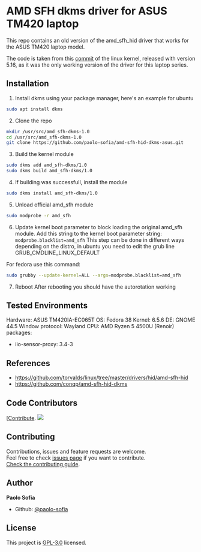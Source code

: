 # AMD SFH dkms driver for ASUS TM420 laptop
This repo contains an old version of the amd_sfh_hid driver that works for the ASUS TM420 laptop model.

The code is taken from this [commit](https://github.com/torvalds/linux/commit/a6e757e3a1c723341004fe55403970f9c7b83f4c) of the linux kernel, released with version 5.16, as it was the only working version of the driver for this laptop series.

## Installation

1. Install dkms using your package manager, here's an example for ubuntu
```bash
sudo apt install dkms
```

2. Clone the repo
```bash
mkdir /usr/src/amd_sfh-dkms-1.0
cd /usr/src/amd_sfh-dkms-1.0
git clone https://github.com/paolo-sofia/amd-sfh-hid-dkms-asus.git
```

3. Build the kernel module
```bash
sudo dkms add amd_sfh-dkms/1.0
sudo dkms build amd_sfh-dkms/1.0
```

4. If building was successfull, install the module
```bash
sudo dkms install amd_sfh-dkms/1.0
```

5. Unload official amd_sfh module
```bash
sudo modprobe -r amd_sfh
```

6. Update kernel boot parameter to block loading the original amd_sfh module.
Add this string to the kernel boot parameter string:
`modprobe.blacklist=amd_sfh` 
This step can be done in different ways depending on the distro, in ubuntu you need to edit the grub line GRUB_CMDLINE_LINUX_DEFAULT

For fedora use this command:
```bash
sudo grubby --update-kernel=ALL --args=modprobe.blacklist=amd_sfh
```

7. Reboot
After rebooting you should have the autorotation working

## Tested Environments
Hardware: ASUS TM420IA-EC065T
OS: Fedora 38
Kernel: 6.5.6
DE: GNOME 44.5
Window protocol: Wayland
CPU: AMD Ryzen 5 4500U (Renoir)
packages: 
- iio-sensor-proxy: 3.4-3 

## References
- https://github.com/torvalds/linux/tree/master/drivers/hid/amd-sfh-hid
- https://github.com/conqp/amd-sfh-hid-dkms


## Code Contributors

[[Contribute](CONTRIBUTING.md).
<a href="https://github.com/paolo-sofia/amd-sfh-hid-dkms-asus/graphs/contributors"><img src="https://opencollective.com/readme-md-generator/contributors.svg?width=890&button=false" /></a>

## Contributing

Contributions, issues and feature requests are welcome.<br />
Feel free to check [issues page](https://github.com/paolo-sofia/amd-sfh-hid-dkms-asus/issues) if you want to contribute.<br />
[Check the contributing guide](./CONTRIBUTING.md).<br />

## Author

**Paolo Sofia**

- Github: [@paolo-sofia](https://github.com/paolo-sofia)

## License

This project is [GPL-3.0](https://github.com/paolo-sofia/amd-sfh-hid-dkms-asus/blob/master/LICENSE) licensed.
